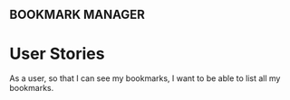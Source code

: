 ## BOOKMARK MANAGER
# User Stories
As a user,
so that I can see my bookmarks,
I want to be able to list all my bookmarks.

 
